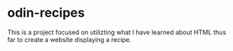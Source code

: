 # odin-recipes
This is a project focused on utilizting what I have learned about HTML thus far to create a website displaying a recipe.